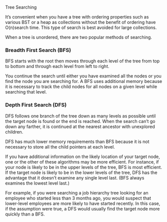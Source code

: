 Tree Searching

It’s convenient when you have a tree with ordering properties such as various BST or a heap as collections without the benefit of ordering have O(n)search time. This type of search is best avoided for large collections.

When a tree is unordered, there are two popular methods of searching.

### Breadth First Search (BFS)
BFS starts with the root then moves through each level of the tree from top to bottom and through each level from left to right.

You continue the search until either you have examined all the nodes or you find the node you are searching for. A BFS uses additional memory because it is necessary to track the child nodes for all nodes on a given level while searching that level.

### Depth First Search (DFS)
DFS follows one branch of the tree down as many levels as possible until the target node is found or the end is reached. When the search can’t go down any farther, it is continued at the nearest ancestor with unexplored children.

DFS has much lower memory requirements than BFS because it is not necessary to store all the child pointers at each level.


If you have additional information on the likely location of your target node, one or the other of these algorithms may be more efficient. For instance, if your node is likely to be in the upper levels of the tree, BFS is most efficient. If the target node is likely to be in the lower levels of the tree, DFS has the advantage that it doesn’t examine any single level last. (BFS always examines the lowest level last.)

For example, if you were searching a job hierarchy tree looking for an employee who started less than 3 months ago, you would suspect that lower-level employees are more likely to have started recently. In this case, if the assumption were true, a DFS would usually find the target node more quickly than a BFS.
